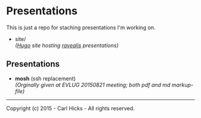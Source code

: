 Presentations
=============

This is just a repo for staching presentations I'm working on.

 - site/  
   *([Hugo][1] site hosting [ravealjs][2] presentations)*  

 Presentations
 -------------
 - **mosh** (ssh replacement)   
  *(Orginally given at EVLUG 20150821 meeting; both pdf and md markup-file)*

---
Copyright (c) 2015 - Carl Hicks - All rights reserved.

[1]: http://gohugo.io/
[2]: http://lab.hakim.se/reveal-js/#/